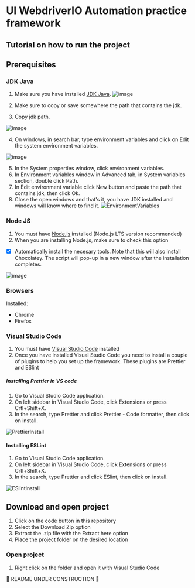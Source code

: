 # UI WebdriverIO Automation practice framework

## Tutorial on how to run the project
## Prerequisites
### JDK Java
1. Make sure you have installed [JDK Java](https://www.oracle.com/java/technologies/downloads/).
![image](https://github.com/user-attachments/assets/a5a1c27a-6161-460b-8458-5040979a59f6)

3. Make sure to copy or save somewhere the path that contains the jdk.
4. Copy jdk path.

![image](https://github.com/user-attachments/assets/b7ee31aa-f033-44cf-a425-0446bcf088e3)

4. On windows, in search bar, type environment variables and click on Edit the system environment variables.

![image](https://github.com/user-attachments/assets/9c6eed74-465f-41b6-a2a2-56c01827169c)

5. In the System properties window, click environment variables.
6. In Environment variables window in Advanced tab, in System variables section, double click Path.
7. In Edit environment variable click New button and paste the path that contains jdk, then click Ok.
8. Close the open windows and that's it, you have JDK installed and windows will know where to find it.
![EnvironmentVariables](https://github.com/user-attachments/assets/253efece-ba39-455a-b139-0d37e2eadbf9)

### Node JS

1. You must have [Node.js](https://nodejs.org/en) installed (Node.js LTS version recommended)
2. When you are installing Node.js, make sure to check this option
- [x] Automatically install the necesary tools. Note that this will also install Chocolatey. The script will pop-up in a new window after the installation completes.

![image](https://github.com/user-attachments/assets/f70fa198-bba2-4069-8921-805e9b3d528d)

### Browsers

Installed:
* Chrome
* Firefox

### Visual Studio Code
1. You must have [Visual Studio Code](https://code.visualstudio.com/) installed
2. Once you have installed Visual Studio Code you need to install a couple of plugins to help you set up the framework.
These plugins are Prettier and ESlint

##### Installing Prettier in VS code
1. Go to Visual Studio Code application.
2. On left sidebar in Visual Studio Code, click Extensions or press Crtl+Shift+X.
3. In the search, type Prettier and click Prettier - Code formatter, then click on install.

![PrettierInstall](https://github.com/user-attachments/assets/51619747-09d0-4925-84a0-4a73e5aa1ca0)

#### Installing ESLint
1. Go to Visual Studio Code application.
2. On left sidebar in Visual Studio Code, click Extensions or press Crtl+Shift+X.
3. In the search, type Prettier and click ESlint, then click on install.

![ESlintInstall](https://github.com/user-attachments/assets/dc64d1c8-b275-4366-ae3a-2df2c32bc05c)

## Download and open project

1. Click on the code button in this repository
2. Select the Download Zip option
3. Extract the .zip file with the Extract here option
4. Place the project folder on the desired location

### Open project

1. Right click on the folder and open it with Visual Studio Code



🚧 README UNDER CONSTRUCTION 🚧
